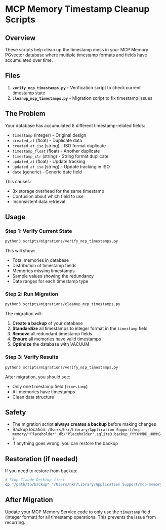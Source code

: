 # MCP Memory Timestamp Cleanup Scripts

## Overview

These scripts help clean up the timestamp mess in your MCP Memory PGvector database where multiple timestamp formats and fields have accumulated over time.

## Files

1. **`verify_mcp_timestamps.py`** - Verification script to check current timestamp state
2. **`cleanup_mcp_timestamps.py`** - Migration script to fix timestamp issues

## The Problem

Your database has accumulated 8 different timestamp-related fields:
- `timestamp` (integer) - Original design
- `created_at` (float) - Duplicate data
- `created_at_iso` (string) - ISO format duplicate
- `timestamp_float` (float) - Another duplicate
- `timestamp_str` (string) - String format duplicate
- `updated_at` (float) - Update tracking
- `updated_at_iso` (string) - Update tracking in ISO
- `date` (generic) - Generic date field

This causes:
- 3x storage overhead for the same timestamp
- Confusion about which field to use
- Inconsistent data retrieval

## Usage

### Step 1: Verify Current State

```bash
python3 scripts/migrations/verify_mcp_timestamps.py
```

This will show:
- Total memories in database
- Distribution of timestamp fields
- Memories missing timestamps
- Sample values showing the redundancy
- Date ranges for each timestamp type

### Step 2: Run Migration

```bash
python3 scripts/migrations/cleanup_mcp_timestamps.py
```

The migration will:
1. **Create a backup** of your database
2. **Standardize** all timestamps to integer format in the `timestamp` field
3. **Remove** all redundant timestamp fields
4. **Ensure** all memories have valid timestamps
5. **Optimize** the database with VACUUM

### Step 3: Verify Results

```bash
python3 scripts/migrations/verify_mcp_timestamps.py
```

After migration, you should see:
- Only one timestamp field (`timestamp`)
- All memories have timestamps
- Clean data structure

## Safety

- The migration script **always creates a backup** before making changes
- Backup location: `/Users/hkr/Library/Application Support/mcp-memory/"Placeholder"_db/"Placeholder".sqlite3.backup_YYYYMMDD_HHMMSS`
- If anything goes wrong, you can restore the backup

## Restoration (if needed)

If you need to restore from backup:

```bash
# Stop Claude Desktop first
cp "/path/to/backup" "/Users/hkr/Library/Application Support/mcp-memory/"Placeholder"_db/"Placeholder".sqlite3"
```

## After Migration

Update your MCP Memory Service code to only use the `timestamp` field (integer format) for all timestamp operations. This prevents the issue from recurring.
